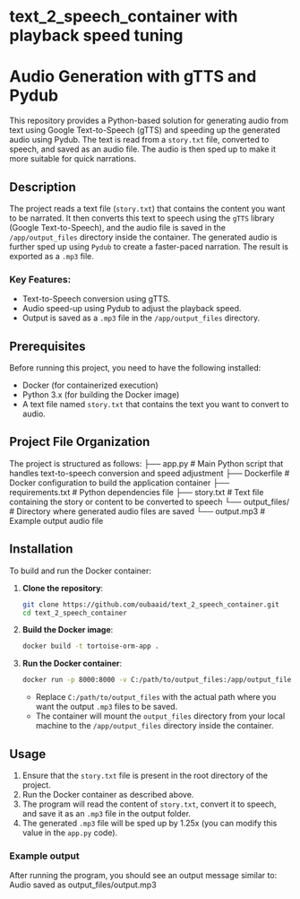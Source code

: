 # text_2_speech_container with playback speed tuning

# Audio Generation with gTTS and Pydub

This repository provides a Python-based solution for generating audio from text using Google Text-to-Speech (gTTS) and speeding up the generated audio using Pydub. The text is read from a `story.txt` file, converted to speech, and saved as an audio file. The audio is then sped up to make it more suitable for quick narrations.

## Description

The project reads a text file (`story.txt`) that contains the content you want to be narrated. It then converts this text to speech using the `gTTS` library (Google Text-to-Speech), and the audio file is saved in the `/app/output_files` directory inside the container. The generated audio is further sped up using `Pydub` to create a faster-paced narration. The result is exported as a `.mp3` file.

### Key Features:
- Text-to-Speech conversion using gTTS.
- Audio speed-up using Pydub to adjust the playback speed.
- Output is saved as a `.mp3` file in the `/app/output_files` directory.

## Prerequisites

Before running this project, you need to have the following installed:

- Docker (for containerized execution)
- Python 3.x (for building the Docker image)
- A text file named `story.txt` that contains the text you want to convert to audio.

## Project File Organization

The project is structured as follows:
├── app.py # Main Python script that handles text-to-speech conversion and speed adjustment
├── Dockerfile # Docker configuration to build the application container
├── requirements.txt # Python dependencies file
├── story.txt # Text file containing the story or content to be converted to speech
└── output_files/ # Directory where generated audio files are saved
  └── output.mp3 # Example output audio file

## Installation

To build and run the Docker container:

1. **Clone the repository**:
    ```bash
    git clone https://github.com/oubaaid/text_2_speech_container.git
    cd text_2_speech_container
    ```

2. **Build the Docker image**:
    ```bash
    docker build -t tortoise-orm-app .
    ```

3. **Run the Docker container**:
    ```bash
    docker run -p 8000:8000 -v C:/path/to/output_files:/app/output_files tortoise-orm-app
    ```

   - Replace `C:/path/to/output_files` with the actual path where you want the output `.mp3` files to be saved.
   - The container will mount the `output_files` directory from your local machine to the `/app/output_files` directory inside the container.

## Usage

1. Ensure that the `story.txt` file is present in the root directory of the project.
2. Run the Docker container as described above.
3. The program will read the content of `story.txt`, convert it to speech, and save it as an `.mp3` file in the output folder.
4. The generated `.mp3` file will be sped up by 1.25x (you can modify this value in the `app.py` code).

### Example output

After running the program, you should see an output message similar to:
Audio saved as output_files/output.mp3

